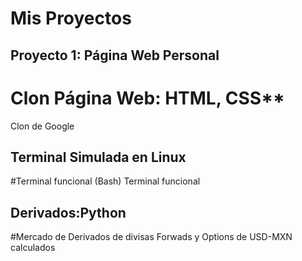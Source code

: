 # Mis Proyectos

## Proyecto 1: Página Web Personal
# Clon Página Web: HTML, CSS**
Clon de Google

## Terminal Simulada en Linux
#Terminal funcional (Bash)
Terminal funcional
## Derivados:Python
#Mercado de Derivados  de divisas
Forwads y Options de  USD-MXN  calculados 
